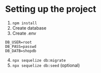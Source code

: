 # Setting up the project

1. `npm install`
2. Create database
3. Create .env
```
DB_USER=root
DB_PASS=passwd
DB_DATB=shopdb
```
4. `npx sequelize db:migrate`
5. `npx sequelize db:seed` (optional)
